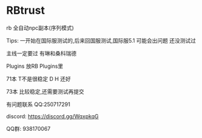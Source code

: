# RBtrust
rb 全自动npc副本(序列模式)

Tips: 一开始在国际服测试的,后来回国服测试,国际服5.1 可能会出问题 还没测试过

主线一定要过 有琳和桑科瑞德

Plugins 放RB Plugins里

71本 T不是很稳定 D H 还好

73本 比较稳定,还需要测试再提交 

有问题联系 QQ:250717291

discord: https://discord.gg/WqxpkqG

QQ群: 938170067
